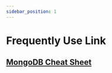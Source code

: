 ```yaml
---
sidebar_position: 1
---
```


# Frequently Use Link

## [MongoDB Cheat Sheet](https://www.mongodb.com/developer/products/mongodb/cheat-sheet/)